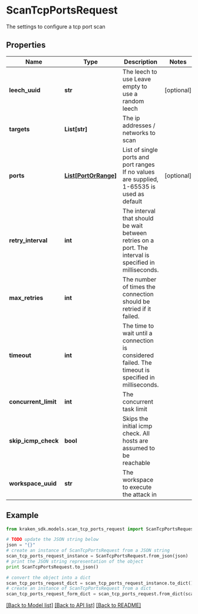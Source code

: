 # ScanTcpPortsRequest

The settings to configure a tcp port scan

## Properties
Name | Type | Description | Notes
------------ | ------------- | ------------- | -------------
**leech_uuid** | **str** | The leech to use  Leave empty to use a random leech | [optional] 
**targets** | **List[str]** | The ip addresses / networks to scan | 
**ports** | [**List[PortOrRange]**](PortOrRange.md) | List of single ports and port ranges  If no values are supplied, 1-65535 is used as default | [optional] 
**retry_interval** | **int** | The interval that should be wait between retries on a port.  The interval is specified in milliseconds. | 
**max_retries** | **int** | The number of times the connection should be retried if it failed. | 
**timeout** | **int** | The time to wait until a connection is considered failed.  The timeout is specified in milliseconds. | 
**concurrent_limit** | **int** | The concurrent task limit | 
**skip_icmp_check** | **bool** | Skips the initial icmp check.  All hosts are assumed to be reachable | 
**workspace_uuid** | **str** | The workspace to execute the attack in | 

## Example

```python
from kraken_sdk.models.scan_tcp_ports_request import ScanTcpPortsRequest

# TODO update the JSON string below
json = "{}"
# create an instance of ScanTcpPortsRequest from a JSON string
scan_tcp_ports_request_instance = ScanTcpPortsRequest.from_json(json)
# print the JSON string representation of the object
print ScanTcpPortsRequest.to_json()

# convert the object into a dict
scan_tcp_ports_request_dict = scan_tcp_ports_request_instance.to_dict()
# create an instance of ScanTcpPortsRequest from a dict
scan_tcp_ports_request_form_dict = scan_tcp_ports_request.from_dict(scan_tcp_ports_request_dict)
```
[[Back to Model list]](../README.md#documentation-for-models) [[Back to API list]](../README.md#documentation-for-api-endpoints) [[Back to README]](../README.md)


